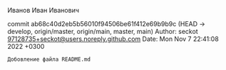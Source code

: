 Иванов Иван Иванович

commit ab68c40d2eb5b56010f94506be61f412e69b9b9c (HEAD -> develop, origin/master, origin/main, master, main)
Author: seckot <97128735+seckot@users.noreply.github.com>
Date:   Mon Nov 7 22:41:08 2022 +0300

    Добовление файла README.md
